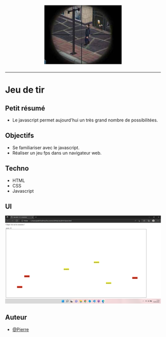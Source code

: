 <h1 align="center">
  <img src="./Assets/header.jpg" alt="FPS" />
</h1>

---

# Jeu de tir

## Petit résumé

- Le javascript permet aujourd'hui un très grand nombre de possibilitées. 

## Objectifs

- Se familiariser avec le javascript.
- Réaliser un jeu fps dans un navigateur web.

## Techno

- HTML
- CSS
- Javascript

## UI
<img src="./Assets/demo.png" alt="Demo" />

## Auteur

- [@Pierre](https://github.com/Pierre-Portfolio)